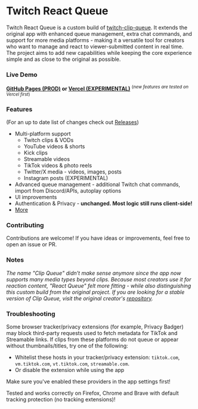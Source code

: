 # Twitch React Queue

Twitch React Queue is a custom build of [twitch-clip-queue](https://github.com/jakemiki/twitch-clip-queue). It extends the original app with enhanced queue management, extra chat commands, and support for more media platforms - making it a versatile tool for creators who want to manage and react to viewer-submitted content in real time. The project aims to add new capabilities while keeping the core experience simple and as close to the original as possible.

### Live Demo
**[GitHub Pages (PROD)](https://enjoythefun.github.io/twitch-react-queue) or [Vercel (EXPERIMENTAL)](https://etf-clip-q.vercel.app/)**
<sup>(*new features are tested on Vercel first*)</sup>

### Features
(For an up to date list of changes check out [Releases](https://github.com/EnjoyTheFun/twitch-react-queue/releases))
- Multi-platform support
  - Twitch clips & VODs
  - YouTube videos & shorts
  - Kick clips
  - Streamable videos
  - TikTok videos & photo reels
  - Twitter/X media - videos, images, posts
  - Instagram posts (EXPERIMENTAL)
- Advanced queue management - additional Twitch chat commands, import from Discord/APIs, autoplay options
- UI improvements
- Authentication & Privacy - **unchanged. Most logic still runs client‑side!**
- [More](https://github.com/EnjoyTheFun/twitch-react-queue/releases)

### Contributing
Contributions are welcome! If you have ideas or improvements, feel free to open an issue or PR.

### Notes
*The name "Clip Queue" didn’t make sense anymore since the app now supports many media types beyond clips. Because most creators use it for reaction content, "React Queue" felt more fitting - while also distinguishing this custom build from the original project. If you are looking for a stable version of Clip Queue, visit the original creator's [repository](https://github.com/jakemiki/twitch-clip-queue).*

### Troubleshooting
Some browser tracker/privacy extensions (for example, Privacy Badger) may block third-party requests used to fetch metadata for TikTok and Streamable links. If clips from these platforms do not queue or appear without thumbnails/titles, try one of the following:

- Whitelist these hosts in your tracker/privacy extension: `tiktok.com`, `vm.tiktok.com`, `vt.tiktok.com`, `streamable.com`.
- Or disable the extension while using the app

Make sure you've enabled these providers in the app settings first!

Tested and works correctly on Firefox, Chrome and Brave with default tracking protection (no tracking extensions)!
